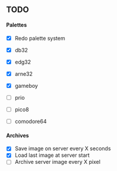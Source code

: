 ## TODO

#### Palettes
- [x] Redo palette system

- [x] db32
- [x] edg32
- [x] arne32
- [x] gameboy
- [ ] prio
- [ ] pico8
- [ ] comodore64

#### Archives
- [x] Save image on server every X seconds
- [x] Load last image at server start
- [ ] Archive server image every X pixel
